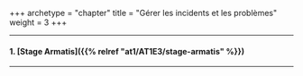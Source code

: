 +++
archetype = "chapter"
title = "Gérer les incidents et les problèmes"
weight = 3
+++

---

#### 1. [Stage Armatis]({{% relref "at1/AT1E3/stage-armatis" %}})

---
